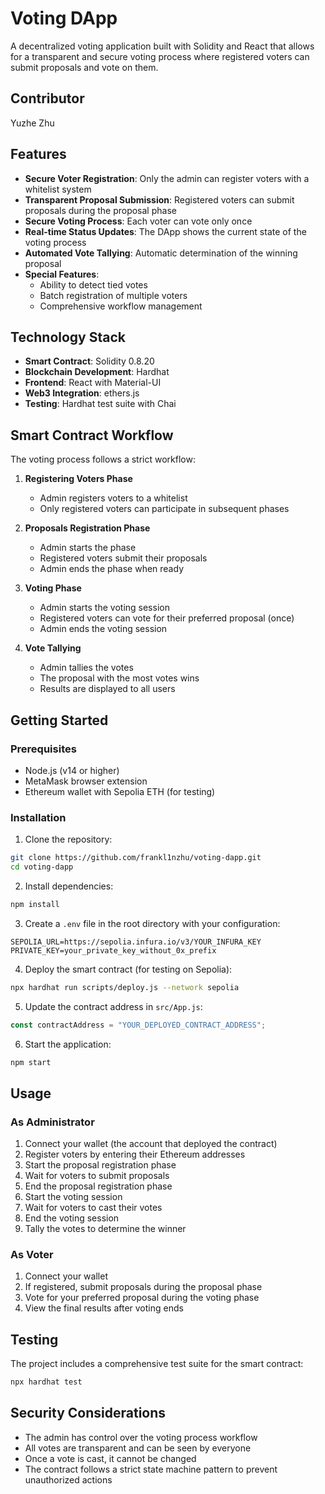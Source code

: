 # Voting DApp

A decentralized voting application built with Solidity and React that allows for a transparent and secure voting process where registered voters can submit proposals and vote on them.

## Contributor

Yuzhe Zhu

## Features

- **Secure Voter Registration**: Only the admin can register voters with a whitelist system
- **Transparent Proposal Submission**: Registered voters can submit proposals during the proposal phase
- **Secure Voting Process**: Each voter can vote only once
- **Real-time Status Updates**: The DApp shows the current state of the voting process
- **Automated Vote Tallying**: Automatic determination of the winning proposal
- **Special Features**:
  - Ability to detect tied votes
  - Batch registration of multiple voters
  - Comprehensive workflow management

## Technology Stack

- **Smart Contract**: Solidity 0.8.20
- **Blockchain Development**: Hardhat
- **Frontend**: React with Material-UI
- **Web3 Integration**: ethers.js
- **Testing**: Hardhat test suite with Chai

## Smart Contract Workflow

The voting process follows a strict workflow:

1. **Registering Voters Phase**

   - Admin registers voters to a whitelist
   - Only registered voters can participate in subsequent phases
2. **Proposals Registration Phase**

   - Admin starts the phase
   - Registered voters submit their proposals
   - Admin ends the phase when ready
3. **Voting Phase**

   - Admin starts the voting session
   - Registered voters can vote for their preferred proposal (once)
   - Admin ends the voting session
4. **Vote Tallying**

   - Admin tallies the votes
   - The proposal with the most votes wins
   - Results are displayed to all users

## Getting Started

### Prerequisites

- Node.js (v14 or higher)
- MetaMask browser extension
- Ethereum wallet with Sepolia ETH (for testing)

### Installation

1. Clone the repository:

```bash
git clone https://github.com/frankl1nzhu/voting-dapp.git
cd voting-dapp
```

2. Install dependencies:

```bash
npm install
```

3. Create a `.env` file in the root directory with your configuration:

```
SEPOLIA_URL=https://sepolia.infura.io/v3/YOUR_INFURA_KEY
PRIVATE_KEY=your_private_key_without_0x_prefix
```

4. Deploy the smart contract (for testing on Sepolia):

```bash
npx hardhat run scripts/deploy.js --network sepolia
```

5. Update the contract address in `src/App.js`:

```javascript
const contractAddress = "YOUR_DEPLOYED_CONTRACT_ADDRESS";
```

6. Start the application:

```bash
npm start
```

## Usage

### As Administrator

1. Connect your wallet (the account that deployed the contract)
2. Register voters by entering their Ethereum addresses
3. Start the proposal registration phase
4. Wait for voters to submit proposals
5. End the proposal registration phase
6. Start the voting session
7. Wait for voters to cast their votes
8. End the voting session
9. Tally the votes to determine the winner

### As Voter

1. Connect your wallet
2. If registered, submit proposals during the proposal phase
3. Vote for your preferred proposal during the voting phase
4. View the final results after voting ends

## Testing

The project includes a comprehensive test suite for the smart contract:

```bash
npx hardhat test
```

## Security Considerations

- The admin has control over the voting process workflow
- All votes are transparent and can be seen by everyone
- Once a vote is cast, it cannot be changed
- The contract follows a strict state machine pattern to prevent unauthorized actions
